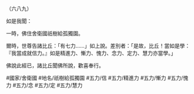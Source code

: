 （六八九）

如是我聞：

一時，佛住舍衛國祇樹給孤獨園。

爾時，世尊告諸比丘：「有七力……」如上說。差別者：「是故，比丘！當如是學：『我當成就信力。』如是精進力、慚力、愧力、念力、定力、慧力亦當學。」

佛說此經已，諸比丘聞佛所說，歡喜奉行。

#國家/舍衛國
#地名/祇樹給孤獨園
#五力/信
#五力/精進力
#五力/慚力
#五力/愧力
#五力/念
#五力/定
#五力/慧力
